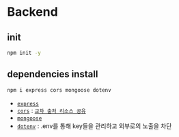 # Backend

## init
```sh
npm init -y
```

## dependencies install
```sh
npm i express cors mongoose dotenv
```
* [`express`](https://www.npmjs.com/package/express)
* [`cors`](https://www.npmjs.com/package/cors) : [`교차 출처 리소스 공유`](https://developer.mozilla.org/ko/docs/Web/HTTP/CORS)
* [`mongoose`](https://www.npmjs.com/package/mongoose)
* [`dotenv`](https://www.npmjs.com/package/dotenv) : .env를 통해 key들을 관리하고 외부로의 노출을 차단